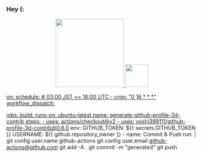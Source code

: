 ### Hey (:
<div align="center">
  <a href="https://www.linkedin.com/in/beatriz-friso-3625a7234/">
  <img height="180em" src="https://github-readme-stats.vercel.app/api?username=beatrizfriso&show_icons=true&theme=dracula&include_all_commits=true&count_private=true"/>
  <img height="60em" src="https://github-readme-stats.vercel.app/api/top-langs/?username=beatrizfriso&layout=compact&langs_count=7&theme=dracula"/>
</div>

  
  on:
  schedule: # 03:00 JST == 18:00 UTC
    - cron: "0 18 * * *"
  workflow_dispatch:

jobs:
  build:
    runs-on: ubuntu-latest
    name: generate-github-profile-3d-contrib
    steps:
      - uses: actions/checkout@v2
      - uses: yoshi389111/github-profile-3d-contrib@0.6.0
        env:
          GITHUB_TOKEN: ${{ secrets.GITHUB_TOKEN }}
          USERNAME: ${{ github.repository_owner }}
      - name: Commit & Push
        run: |
          git config user.name github-actions
          git config user.email github-actions@github.com
          git add -A .
          git commit -m "generated"
          git push
